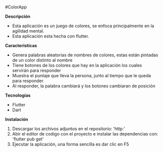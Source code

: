 #ColorApp

**Descripción**
* Esta aplicación es un juego de colores, se enfoca principalmente en la agilidad mental.
* Esta aplicación esta hecha con flutter.


**Caracteristicas**
* Genera palabras aleatorias de nombres de colores, estas están pintadas de un color distinto al nombre
* Tiene botones de los colores que hay en la aplicación los cuales servirán para responder
* Muestra el puntaje que lleva la persona, junto al tiempo que le queda para responder
* Al responder, la palabra cambiará y los botones cambiaran de posición

**Tecnologías**
* Flutter
* Dart

**Instalación**
1. Descargar los archivos adjuntos en el repositorio: 'http:'
2. Abir el editor de codigo con el proyecto e instalar las dependencias con: 'flutter pub get'
3. Ejecutar la aplicación, una forma sencilla es dar clic en F5